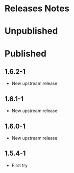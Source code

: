 # Releases Notes

# Unpublished

# Published

## 1.6.2-1

* New upstream release

## 1.6.1-1

* New upstream release

## 1.6.0-1

* New upstream release

## 1.5.4-1

* First try

